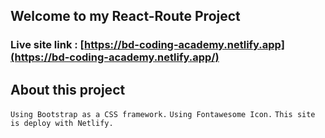 ## Welcome to my React-Route Project

### Live site link : [https://bd-coding-academy.netlify.app](https://bd-coding-academy.netlify.app/)

## About this project
`Using Bootstrap as a CSS framework.`
`Using Fontawesome Icon.`
`This site is deploy with Netlify.`